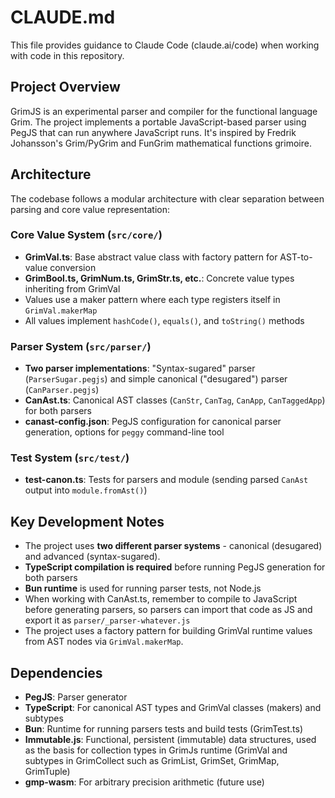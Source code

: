 # CLAUDE.md

This file provides guidance to Claude Code (claude.ai/code) when working with code in this repository.

## Project Overview

GrimJS is an experimental parser and compiler for the functional language Grim. The project implements a portable JavaScript-based parser using PegJS that can run anywhere JavaScript runs. It's inspired by Fredrik Johansson's Grim/PyGrim and FunGrim mathematical functions grimoire.

## Architecture

The codebase follows a modular architecture with clear separation between parsing and core value representation:

### Core Value System (`src/core/`)
- **GrimVal.ts**: Base abstract value class with factory pattern for AST-to-value conversion
- **GrimBool.ts, GrimNum.ts, GrimStr.ts, etc.**: Concrete value types inheriting from GrimVal
- Values use a maker pattern where each type registers itself in `GrimVal.makerMap`
- All values implement `hashCode()`, `equals()`, and `toString()` methods

### Parser System (`src/parser/`)
- **Two parser implementations**: "Syntax-sugared" parser (`ParserSugar.pegjs`) and simple canonical ("desugared") parser (`CanParser.pegjs`)
- **CanAst.ts**: Canonical AST classes (`CanStr`, `CanTag`, `CanApp`, `CanTaggedApp`) for both parsers
- **canast-config.json**: PegJS configuration for canonical parser generation, options for `peggy` command-line tool

### Test System (`src/test/`)
- **test-canon.ts**: Tests for parsers and module (sending parsed `CanAst` output into `module.fromAst()`)

## Key Development Notes

- The project uses **two different parser systems** - canonical (desugared) and advanced (syntax-sugared).
- **TypeScript compilation is required** before running PegJS generation for both parsers
- **Bun runtime** is used for running parser tests, not Node.js
- When working with CanAst.ts, remember to compile to JavaScript before generating parsers, so parsers can import that code as JS and export it as `parser/_parser-whatever.js`
- The project uses a factory pattern for building GrimVal runtime values from AST nodes via `GrimVal.makerMap`.

## Dependencies

- **PegJS**: Parser generator
- **TypeScript**: For canonical AST types and GrimVal classes (makers) and subtypes
- **Bun**: Runtime for running parsers tests and build tests (GrimTest.ts)
- **Immutable.js**: Functional, persistent (immutable) data structures, used as the basis for collection types in GrimJs runtime (GrimVal and subtypes in GrimCollect such as GrimList, GrimSet, GrimMap, GrimTuple)
- **gmp-wasm**: For arbitrary precision arithmetic (future use)
